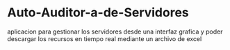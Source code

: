 # Auto-Auditor-a-de-Servidores
aplicacion para gestionar los servidores desde una interfaz grafica y poder descargar los recursos en tiempo real mediante un archivo de excel
